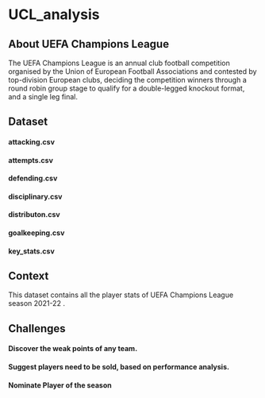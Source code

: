 # UCL_analysis
## About UEFA Champions League
The UEFA Champions League is an annual club football competition organised by the Union of European Football Associations and contested by top-division European clubs, deciding the competition winners through a round robin group stage to qualify for a double-legged knockout format, and a single leg final.

## Dataset
#### attacking.csv
#### attempts.csv
#### defending.csv
#### disciplinary.csv
#### distributon.csv
#### goalkeeping.csv
#### key_stats.csv

## Context
This dataset contains all the player stats of UEFA Champions League season 2021-22 .

## Challenges
#### Discover the weak points of any team.
#### Suggest players need to be sold, based on performance analysis.
#### Nominate Player of the season
